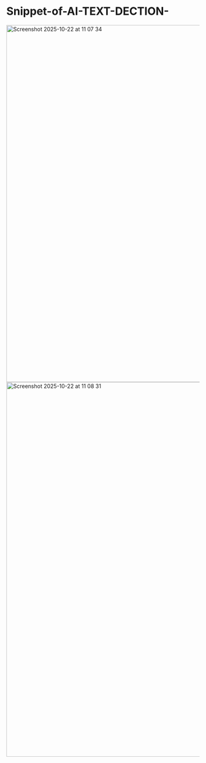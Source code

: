 # Snippet-of-AI-TEXT-DECTION-
<img width="1570" height="929" alt="Screenshot 2025-10-22 at 11 07 34" src="https://github.com/user-attachments/assets/c5d3fa8f-ce66-4b97-b37e-9e912b03e9ff" />


<img width="1443" height="975" alt="Screenshot 2025-10-22 at 11 08 31" src="https://github.com/user-attachments/assets/3b4ed3a6-710f-4b36-9f43-546b6c42be04" />

